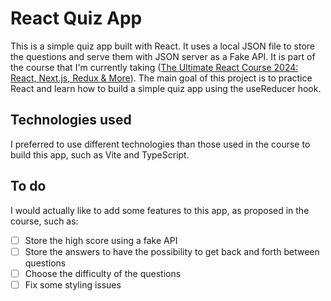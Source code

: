 # React Quiz App

This is a simple quiz app built with React. It uses a local JSON file to store the questions and serve them with JSON server as a Fake API. It is part of the course that I'm currently taking ([The Ultimate React Course 2024: React, Next.js, Redux & More](https://www.udemy.com/course/the-ultimate-react-course/)). The main goal of this project is to practice React and learn how to build a simple quiz app using the useReducer hook.

## Technologies used
I preferred to use different technologies than those used in the course to build this app, such as Vite and TypeScript.

## To do

I would actually like to add some features to this app, as proposed in the course, such as:
- [ ] Store the high score using a fake API
- [ ] Store the answers to have the possibility to get back and forth between questions
- [ ] Choose the difficulty of the questions
- [ ] Fix some styling issues

